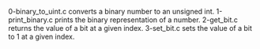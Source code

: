 0-binary_to_uint.c converts a binary number to an unsigned int.
1-print_binary.c prints the binary representation of a number.
2-get_bit.c returns the value of a bit at a given index.
3-set_bit.c sets the value of a bit to 1 at a given index.
